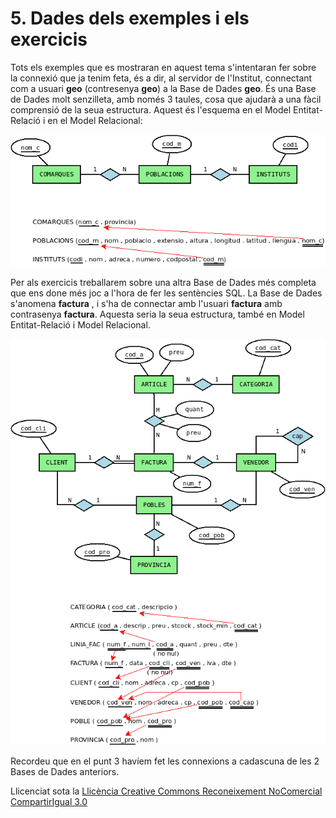 # 5\. Dades dels exemples i els exercicis

Tots els exemples que es mostraran en aquest tema s'intentaran fer sobre la
connexió que ja tenim feta, és a dir, al servidor de l'Institut, connectant
com a usuari **geo** (contresenya **geo**) a la Base de Dades **geo**. És una
Base de Dades molt senzilleta, amb només 3 taules, cosa que ajudarà a una
fàcil comprensió de la seua estructura. Aquest és l'esquema en el Model
Entitat-Relació i en el Model Relacional:

![](geo.png)

Per als exercicis treballarem sobre una altra Base de Dades més completa que
ens done més joc a l'hora de fer les sentències SQL. La Base de Dades
s'anomena **factura** , i s'ha de connectar amb l'usuari **factura** amb
contrasenya **factura**. Aquesta seria la seua estructura, també en Model
Entitat-Relació i Model Relacional.

![](factura.png)

Recordeu que en el punt 3 havíem fet les connexions a cadascuna de les 2 Bases
de Dades anteriors.



Llicenciat sota la  [Llicència Creative Commons Reconeixement NoComercial
CompartirIgual 3.0](http://creativecommons.org/licenses/by-nc-sa/3.0/)

